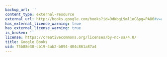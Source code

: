 ```yaml
---
backup_url: ''
content_type: external-resource
external_url: http://books.google.com/books?id=9dWogL9ml1oC&pg=PA86#v=onepage
has_external_licence_warning: true
has_external_license_warning: true
is_broken: ''
license: https://creativecommons.org/licenses/by-nc-sa/4.0/
title: Google Books
uid: 75b88e30-cb19-4ab2-b094-404c861a87a4
---
```

